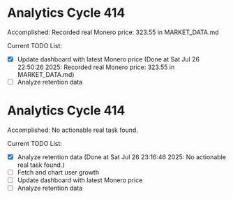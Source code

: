 # Analytics Cycle 414

Accomplished: Recorded real Monero price: 323.55 in MARKET_DATA.md

Current TODO List:

- [x] Update dashboard with latest Monero price  (Done at Sat Jul 26 22:50:26 2025: Recorded real Monero price: 323.55 in MARKET_DATA.md)
- [ ] Analyze retention data

# Analytics Cycle 414

Accomplished: No actionable real task found.

Current TODO List:

- [x] Analyze retention data  (Done at Sat Jul 26 23:16:46 2025: No actionable real task found.)
- [ ] Fetch and chart user growth
- [ ] Update dashboard with latest Monero price
- [ ] Analyze retention data